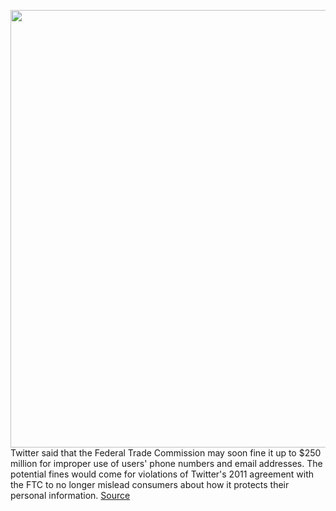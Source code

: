 <img src='https://cdn.vox-cdn.com/thumbor/PjVdj65wcpwYvYwU5xyz_7ivlNU=/0x0:2040x1360/1200x800/filters:focal(857x517:1183x843)/cdn.vox-cdn.com/uploads/chorus_image/image/67150777/acastro_200715_1777_twitter_0004.0.0.jpg' width='700px' /><br/>
Twitter said that the Federal Trade Commission may soon fine it up to $250 million for improper use of users' phone numbers and email addresses. The potential fines would come for violations of Twitter's 2011 agreement with the FTC to no longer mislead consumers about how it protects their personal information.
<a href='https://www.theverge.com/2020/8/3/21353232/twitter-ftc-fine-misused-email-phone-advertising-2011-settlement'> Source <a/>